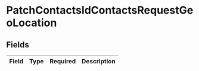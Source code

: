 # PatchContactsIdContactsRequestGeoLocation


## Fields

| Field       | Type        | Required    | Description |
| ----------- | ----------- | ----------- | ----------- |